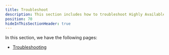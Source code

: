 ```yaml
---
title: Troubleshoot
description: This section includes how to troubleshoot Highly Available Octopus
position: 70
hideInThisSectionHeader: true
---
```


In this section, we have the following pages:

- [Troubleshooting](/docs/administration/high-availability/troubleshoot/troubleshooting.md)
